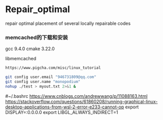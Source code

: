 # Repair_optimal
repair optimal placement of several locally repairable codes
### memcached的下载和安装
gcc 9.4.0
cmake 3.22.0

libmemcached
```bash
https://www.pigcha.com/misc/linux_tutorial

git config user.email "946731809@qq.com"
git config user.name "monopodium"
nohup ./test > myout.txt 2>&1 &
```
#~/.bashrc
https://www.cnblogs.com/andrewwang/p/11088163.html
https://stackoverflow.com/questions/61860208/running-graphical-linux-desktop-applications-from-wsl-2-error-e233-cannot-op
export DISPLAY=:0.0.0.0
export LIBGL_ALWAYS_INDIRECT=1
